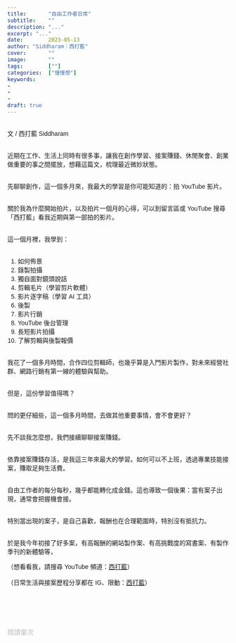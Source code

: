 ```yaml
---
title:       "自由工作者日常"
subtitle:    ""
description: "..."
excerpt: "..."
date:        2023-05-13
author: "Siddharam｜西打藍"
cover:       ""
image:       ""
tags:        [""]
categories:  ["慢慢想"]
keywords:
- 
- 
- 
draft: true
---
```


<article style="font-family: 'Noto Sans TC', '微軟正黑體', sans-serif; font-weight: 300;">

<br>文 / 西打藍 Siddharam<br><br>

近期在工作、生活上同時有很多事，讓我在創作學習、接案賺錢、休閒聚會、創業做重要的事之間擺放，想藉這篇文，梳理最近微妙狀態。<br><br>

先聊聊創作，這一個多月來，我最大的學習是你可能知道的：拍 YouTube 影片。<br><br>

關於我為什麼開始拍片，以及拍片一個月的心得，可以到留言區或 YouTube 搜尋「西打藍」看我近期與第一部拍的影片。<br><br>

這一個月裡，我學到：<br><br>

1. 如何佈景<br>
2. 錄製拍攝<br>
3. 獨自面對鏡頭說話<br>
4. 剪輯毛片（學習剪片軟體）<br>
5. 影片逐字稿（學習 AI 工具）<br>
6. 後製<br>
7. 影片行銷<br>
8. YouTube 後台管理<br>
9. 長短影片拍攝<br>
10. 了解剪輯與後製報價<br><br>

我花了一個多月時間，合作四位剪輯師，也幾乎算是入門影片製作，對未來經營社群、網路行銷有第一線的體驗與幫助。<br><br>

但是，這份學習值得嗎？<br><br>

問的更仔細些，這一個多月時間，去做其他重要事情，會不會更好？<br><br>

先不談我怎麼想，我們接續聊聊接案賺錢。<br><br>

依靠接案賺錢存活，是我這三年來最大的學習。如何可以不上班，透過專業技能接案，賺取足夠生活費。<br><br>

自由工作者的每分每秒，幾乎都能轉化成金錢。這也導致一個後果：當有案子出現，通常會把握機會接。<br><br>

特別當出現的案子，是自己喜歡，報酬也在合理範圍時，特別沒有抵抗力。<br><br>

於是我今年初接了好多案，有高報酬的網站製作案、有高挑戰度的寫書案、有製作季刊的新體驗等，




（想看看我，請搜尋 YouTube 頻道：<a href="https://www.youtube.com/@siddblue" target="_blank">西打藍</a>）<br><br>
（日常生活與接案歷程分享都在 IG、限動：<a href="https://www.instagram.com/sidd.blue/" target="_blank">西打藍</a>）<br><br>

<!-- <h3 class="article-h1-color"></h3><br> -->

<br><br><br>

</article>

<div style="color: #bfbfbf; font-size: 15px;" id="busuanzi_container_page_pv">
  閱讀量<span id="busuanzi_value_page_pv"></span>次
</div>

<script src="../../js/post.js"></script>
